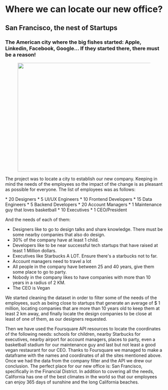 <h1 class="has-text-align-center"><strong>Where we can locate our new office?</strong></h1>

<h2>San Francisco, the nest of Startups</h2>

<h3>The American city where the big fishes started: Apple, Linkedin, Facebook, Google... If they started there, there must be a reason!</h3>

<figure class="wp-block-image size-large is-resized"><img src="https://www.pennbrookins.com/img/~www.pennbrookins.com/financial-district-next-to-farmers-market-2-min-studio-hotels-united-states-of-america-san-francisco-167127_89197orjxm.jpg"" width="524" height="347"/></figure> 

<p>The project was to locate a city to establish our new company. Keeping in mind the needs of the employees so the impact of the change is as pleasant as possible for everyone. The list of employees was as follows:</p>

<p>* 20 Designers
* 5 UI/UX Engineers
* 10 Frontend Developers
* 15 Data Engineers
* 5 Backend Developers
* 20 Account Managers
* 1 Maintenance guy that loves basketball
* 10 Executives
* 1 CEO/President

And the needs of each of them:

* Designers like to go to design talks and share knowledge. There must be some nearby companies that also do design.
* 30% of the company have at least 1 child.
* Developers like to be near successful tech startups that have raised at least 1 Million dollars.
* Executives like Starbucks A LOT. Ensure there's a starbucks not to far.
* Account managers need to travel a lot
* All people in the company have between 25 and 40 years, give them some place to go to party.
* Nobody in the company likes to have companies with more than 10 years in a radius of 2 KM.
* The CEO is Vegan
</p>


<p>We started cleaning the dataset in order to filter some of the needs of the employees, such as being close to startups that generate an average of $ 1 million, locating companies that are more than 10 years old to keep them at least 2 km away, and finally locate the design companies to be close at least of one of them, as our designers requested.</p>


<p>Then we have used the Foursquare API resources to locate the coordinates of the following needs: schools for children, nearby Starbucks for executives, nearby airport for account managers, places to party, even a basketball stadium for our maintenance guy and last but not least a good vegan restaurant for our CEO.
Thanks to Foursquare we managed to make a dataframe with the names and coordinates of all the sites mentioned above.
Once we had the data from the company filter and the API we drew our conclusion.
The perfect place for our new office is: San Francisco, specifically in the Financial District. In addition to covering all the needs, California has one of the best climates in the world so that our employees can enjoy 365 days of sunshine and the long California beaches.</p>
